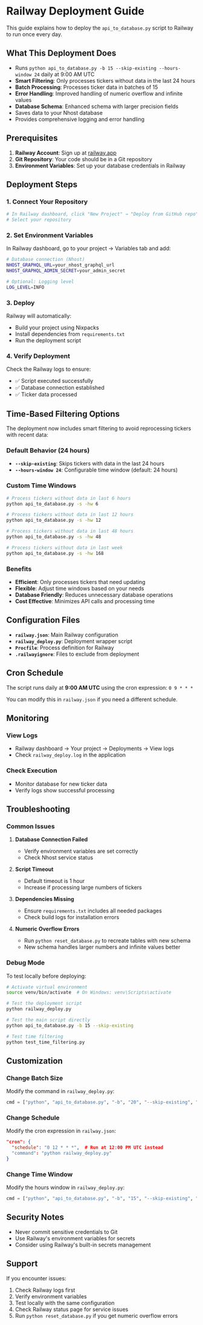 # Railway Deployment Guide

This guide explains how to deploy the `api_to_database.py` script to Railway to run once every day.

## What This Deployment Does

- Runs `python api_to_database.py -b 15 --skip-existing --hours-window 24` daily at 9:00 AM UTC
- **Smart Filtering**: Only processes tickers without data in the last 24 hours
- **Batch Processing**: Processes ticker data in batches of 15
- **Error Handling**: Improved handling of numeric overflow and infinite values
- **Database Schema**: Enhanced schema with larger precision fields
- Saves data to your Nhost database
- Provides comprehensive logging and error handling

## Prerequisites

1. **Railway Account**: Sign up at [railway.app](https://railway.app)
2. **Git Repository**: Your code should be in a Git repository
3. **Environment Variables**: Set up your database credentials in Railway

## Deployment Steps

### 1. Connect Your Repository

```bash
# In Railway dashboard, click "New Project" → "Deploy from GitHub repo"
# Select your repository
```

### 2. Set Environment Variables

In Railway dashboard, go to your project → Variables tab and add:

```bash
# Database connection (Nhost)
NHOST_GRAPHQL_URL=your_nhost_graphql_url
NHOST_GRAPHQL_ADMIN_SECRET=your_admin_secret

# Optional: Logging level
LOG_LEVEL=INFO
```

### 3. Deploy

Railway will automatically:
- Build your project using Nixpacks
- Install dependencies from `requirements.txt`
- Run the deployment script

### 4. Verify Deployment

Check the Railway logs to ensure:
- ✅ Script executed successfully
- ✅ Database connection established
- ✅ Ticker data processed

## Time-Based Filtering Options

The deployment now includes smart filtering to avoid reprocessing tickers with recent data:

### Default Behavior (24 hours)
- **`--skip-existing`**: Skips tickers with data in the last 24 hours
- **`--hours-window 24`**: Configurable time window (default: 24 hours)

### Custom Time Windows
```bash
# Process tickers without data in last 6 hours
python api_to_database.py -s -hw 6

# Process tickers without data in last 12 hours  
python api_to_database.py -s -hw 12

# Process tickers without data in last 48 hours
python api_to_database.py -s -hw 48

# Process tickers without data in last week
python api_to_database.py -s -hw 168
```

### Benefits
- **Efficient**: Only processes tickers that need updating
- **Flexible**: Adjust time windows based on your needs
- **Database Friendly**: Reduces unnecessary database operations
- **Cost Effective**: Minimizes API calls and processing time

## Configuration Files

- **`railway.json`**: Main Railway configuration
- **`railway_deploy.py`**: Deployment wrapper script
- **`Procfile`**: Process definition for Railway
- **`.railwayignore`**: Files to exclude from deployment

## Cron Schedule

The script runs daily at **9:00 AM UTC** using the cron expression: `0 9 * * *`

You can modify this in `railway.json` if you need a different schedule.

## Monitoring

### View Logs
- Railway dashboard → Your project → Deployments → View logs
- Check `railway_deploy.log` in the application

### Check Execution
- Monitor database for new ticker data
- Verify logs show successful processing

## Troubleshooting

### Common Issues

1. **Database Connection Failed**
   - Verify environment variables are set correctly
   - Check Nhost service status

2. **Script Timeout**
   - Default timeout is 1 hour
   - Increase if processing large numbers of tickers

3. **Dependencies Missing**
   - Ensure `requirements.txt` includes all needed packages
   - Check build logs for installation errors

4. **Numeric Overflow Errors**
   - Run `python reset_database.py` to recreate tables with new schema
   - New schema handles larger numbers and infinite values better

### Debug Mode

To test locally before deploying:

```bash
# Activate virtual environment
source venv/bin/activate  # On Windows: venv\Scripts\activate

# Test the deployment script
python railway_deploy.py

# Test the main script directly
python api_to_database.py -b 15 --skip-existing

# Test time filtering
python test_time_filtering.py
```

## Customization

### Change Batch Size
Modify the command in `railway_deploy.py`:
```python
cmd = ["python", "api_to_database.py", "-b", "20", "--skip-existing", "--hours-window", "24"]
```

### Change Schedule
Modify the cron expression in `railway.json`:
```json
"cron": {
  "schedule": "0 12 * * *",  # Run at 12:00 PM UTC instead
  "command": "python railway_deploy.py"
}
```

### Change Time Window
Modify the hours window in `railway_deploy.py`:
```python
cmd = ["python", "api_to_database.py", "-b", "15", "--skip-existing", "--hours-window", "48"]
```

## Security Notes

- Never commit sensitive credentials to Git
- Use Railway's environment variables for secrets
- Consider using Railway's built-in secrets management

## Support

If you encounter issues:
1. Check Railway logs first
2. Verify environment variables
3. Test locally with the same configuration
4. Check Railway status page for service issues
5. Run `python reset_database.py` if you get numeric overflow errors